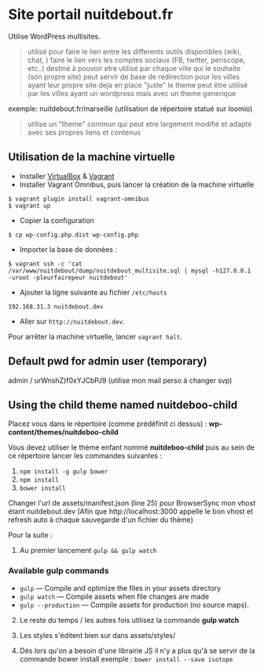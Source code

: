 # Site portail nuitdebout.fr

Utilise WordPress multisites.

> utilisé pour faire le lien entre les differents outils disponibles (wiki, chat, )
> faire le lien vers les comptes sociaux (FB, twitter, periscope, etc..)
> destiné à pouvoir etre utilisé par chaque ville qui le souhaite (son propre site)
> peut servir de base de redirection pour les villes ayant leur propre site deja en place
> "juste" le theme peut être utilisé par les villes ayant un wordpress mais avec un theme generique

exemple: nuitdebout.fr/marseille (utilisation de répertoire statué sur loomio)

> utilise un "theme" commun qui peut etre largement modifié et adapté avec ses propres liens et contenus

## Utilisation de la machine virtuelle

- Installer [VirtualBox](https://www.virtualbox.org/) & [Vagrant](https://docs.vagrantup.com/v2/installation/index.html)
- Installer Vagrant Omnibus, puis lancer la création de la machine virtuelle
```
$ vagrant plugin install vagrant-omnibus
$ vagrant up
```
- Copier la configuration
```
$ cp wp-config.php.dist wp-config.php
```
- Importer la base de données :
```
$ vagrant ssh -c 'cat /var/www/nuitdebout/dump/nuitdebout_multisite.sql | mysql -h127.0.0.1 -uroot -pleurfairepeur nuitdebout'
```

- Ajouter la ligne suivante au fichier `/etc/hosts`
```
192.168.31.3 nuitdebout.dev
```
- Aller sur `http://nuitdebout.dev`.


Pour arrêter la machine virtuelle, lancer `vagrant halt`.

## Default pwd for admin user (temporary)

admin / urWnshZ)f0xYJCbPJ9 (utilise mon mail perso à changer svp)

## Using the child theme named nuitdeboo-child

Placez vous dans le répertoire (comme prédéfinit ci dessus) :
**wp-content/themes/nuitdeboo-child**

Vous devez utiliser le thème enfant nommé **nuitdeboo-child** puis au sein de ce répertoire lancer les commandes suivantes :

1. `npm install -g gulp bower`
2. `npm install`
3. `bower install`

Changer l'url de assets/manifest.json (line 25) pour BrowserSync mon vhost étant nuitdebout.dev (Afin que http://localhost:3000 appelle le bon vhost et refresh auto à chaque sauvegarde d'un fichier du thème)

Pour la suite :

1. Au premier lancement ` gulp && gulp watch `

### Available gulp commands

* `gulp` — Compile and optimize the files in your assets directory
* `gulp watch` — Compile assets when file changes are made
* `gulp --production` — Compile assets for production (no source maps).

2. Le reste du temps / les autres fois utilisez la commande
**gulp watch**

3. Les styles s'éditent bien sur dans assets/styles/

4. Dès lors qu'on a besoin d'une librairie JS il n'y a plus qu'à se servir de la commande bower install
exemple : ` bower install --save isotope `
